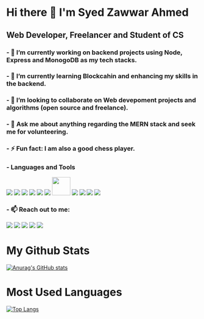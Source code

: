 # Hi there 👋 I'm Syed Zawwar Ahmed
## Web Developer, Freelancer and Student of CS

### - 🔭 I’m currently working on backend projects using Node, Express and MonogoDB as my tech stacks.
### - 🌱 I’m currently learning Blockcahin and enhancing my skills in the backend.
### - 👯 I’m looking to collaborate on Web devepoment projects and algorithms (open source and freelance).
### - 💬 Ask me about anything regarding the MERN stack and seek me for volunteering.
### - ⚡ Fun fact: I am also a good chess player.
### - Languages and Tools
<span><img style="display:inline" src="https://img.icons8.com/color/50/000000/html-5.png"/></span>
<img style="display:inline" src="https://img.icons8.com/color/50/000000/css3.png"/>
<img style="display:inline" src="https://img.icons8.com/color/48/000000/javascript--v1.png"/>
<img style="display:inline width: 48px; border-radius: 100% overflow-hidden;" src="https://pluspng.com/img-png/python-logo-png-big-image-png-2400.png"/>
<img style="display:inline" src="https://img.icons8.com/ultraviolet/48/000000/react.png"/>
<img style="display:inline" src="https://img.icons8.com/fluency/48/000000/node-js.png"/>
<img style="width: 48px; border-radius: 100% overflow-hidden;" src="https://w7.pngwing.com/pngs/925/447/png-transparent-express-js-node-js-javascript-mongodb-node-js-text-trademark-logo.png" />
<img style="display:inline" src="https://img.icons8.com/color/48/000000/mongodb.png"/>
<img style="display:inline" src="https://img.icons8.com/color/50/000000/visual-studio-code-2019.png"/>
<img src="https://img.icons8.com/color/48/000000/git.png"/>
<img src="https://img.icons8.com/color/48/000000/chrome--v1.png"/>

### - 📫 Reach out to me:
<a href="https://zawwarahmed.netlify.app"><img src="https://img.icons8.com/external-flatart-icons-lineal-color-flatarticons/48/000000/external-globe-achievements-and-badges-flatart-icons-lineal-color-flatarticons.png"/></a>
<a href="https://www.linkedin.com/in/syed-zawwar-ahmed-b7345a1b8/" target="_blank"><img src="https://img.icons8.com/color/48/000000/linkedin.png"/></a>
<a href="https://www.facebook.com/zawwar.ahmed.3/" target="_blank"><img src="https://img.icons8.com/color/48/000000/facebook-new.png"/></a>
<a href="https://twitter.com/SyedZawwarAhmed" target="_blank"><img src="https://img.icons8.com/color/48/000000/twitter--v2.png"/></a>
<a href="https://www.instagram.com/zawwarahmed/" target="_blank"><img src="https://img.icons8.com/color/48/000000/instagram-new--v1.png"/></a>

# My Github Stats
[![Anurag's GitHub stats](https://github-readme-stats.vercel.app/api?username=SyedZawwarAhmed&show_icons=true&hide_title=true&text_color=fff&bg_color=000)](https://github.com/anuraghazra/github-readme-stats)

# Most Used Languages
[![Top Langs](https://github-readme-stats.vercel.app/api/top-langs/?username=SyedZawwarAhmed&hide_title=true&langs_count=8&text_color=fff&bg_color=000&layout=compact)](https://github.com/SyedZawwarAhmed/github-readme-stats)

